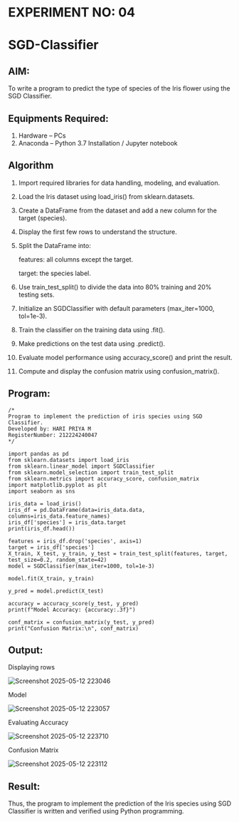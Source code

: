 # EXPERIMENT NO: 04
# SGD-Classifier
## AIM:
To write a program to predict the type of species of the Iris flower using the SGD Classifier.

## Equipments Required:
1. Hardware – PCs
2. Anaconda – Python 3.7 Installation / Jupyter notebook

## Algorithm
1. Import required libraries for data handling, modeling, and evaluation.

2. Load the Iris dataset using load_iris() from sklearn.datasets.

3. Create a DataFrame from the dataset and add a new column for the target (species).

4. Display the first few rows to understand the structure.

5. Split the DataFrame into:

     features: all columns except the target.

     target: the species label.

6. Use train_test_split() to divide the data into 80% training and 20% testing sets.

7. Initialize an SGDClassifier with default parameters (max_iter=1000, tol=1e-3).

8. Train the classifier on the training data using .fit().

9. Make predictions on the test data using .predict().

10. Evaluate model performance using accuracy_score() and print the result.

11. Compute and display the confusion matrix using confusion_matrix().

## Program:
```
/*
Program to implement the prediction of iris species using SGD Classifier.
Developed by: HARI PRIYA M 
RegisterNumber: 212224240047
*/
```
    import pandas as pd
    from sklearn.datasets import load_iris
    from sklearn.linear_model import SGDClassifier
    from sklearn.model_selection import train_test_split
    from sklearn.metrics import accuracy_score, confusion_matrix
    import matplotlib.pyplot as plt
    import seaborn as sns
    
    iris_data = load_iris()
    iris_df = pd.DataFrame(data=iris_data.data, columns=iris_data.feature_names)
    iris_df['species'] = iris_data.target
    print(iris_df.head())
    
    features = iris_df.drop('species', axis=1)
    target = iris_df['species']
    X_train, X_test, y_train, y_test = train_test_split(features, target, test_size=0.2, random_state=42)
    model = SGDClassifier(max_iter=1000, tol=1e-3)
    
    model.fit(X_train, y_train)
    
    y_pred = model.predict(X_test)
    
    accuracy = accuracy_score(y_test, y_pred)
    print(f"Model Accuracy: {accuracy:.3f}")
    
    conf_matrix = confusion_matrix(y_test, y_pred)
    print("Confusion Matrix:\n", conf_matrix)

## Output:

Displaying rows

![Screenshot 2025-05-12 223046](https://github.com/user-attachments/assets/95d03015-77ac-4019-8f0e-8ea864cb2e6a)


Model

![Screenshot 2025-05-12 223057](https://github.com/user-attachments/assets/1894d0ea-7506-40c1-b19d-5fa56c557b58)


Evaluating Accuracy

![Screenshot 2025-05-12 223710](https://github.com/user-attachments/assets/4bed7174-3051-4ea1-968c-5d0030caa1d0)


Confusion Matrix

![Screenshot 2025-05-12 223112](https://github.com/user-attachments/assets/bcad297f-00d1-4d0a-a06c-f2585abab252)


## Result:
Thus, the program to implement the prediction of the Iris species using SGD Classifier is written and verified using Python programming.
